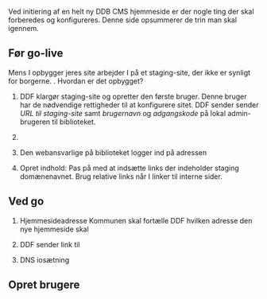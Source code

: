 Ved initiering af en helt ny DDB CMS hjemmeside er der nogle ting der skal forberedes og konfigureres. Denne side opsummerer de trin man skal igennem.

## Før go-live
Mens I opbygger jeres site arbejder I på et staging-site, der ikke er synligt for borgerne. . Hvordan er det opbygget?
1. DDF klargør staging-site og opretter den første bruger. Denne bruger har de nødvendige rettigheder til at konfigurere sitet. DDF sender sender *URL til staging-site* samt *brugernavn* og *adgangskode* på lokal admin-brugeren til biblioteket.
2. 
3. Den webansvarlige på biblioteket logger ind på adressen

4. Opret indhold:  Pas på med at indsætte links der indeholder staging domænenavnet. Brug relative links når I linker til interne sider.
## Ved go
1. Hjemmesideadresse
   Kommunen skal fortælle DDF hvilken adresse den nye hjemmeside skal

2. DDF sender link til 
2. DNS iosætning

## Opret brugere
